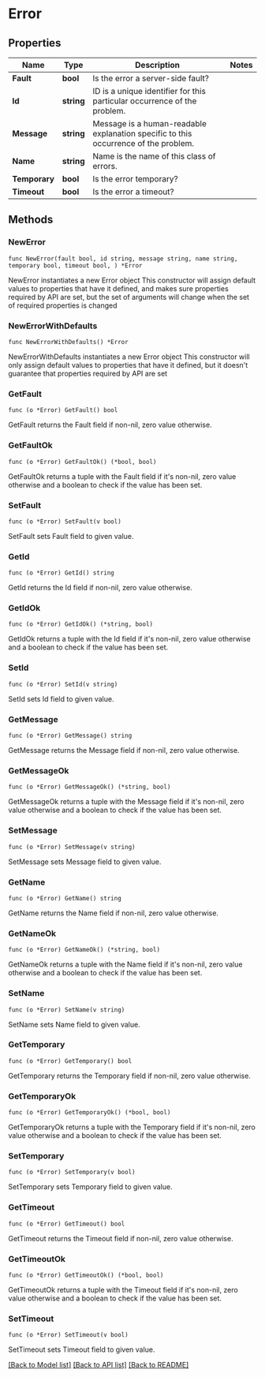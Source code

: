 # Error

## Properties

Name | Type | Description | Notes
------------ | ------------- | ------------- | -------------
**Fault** | **bool** | Is the error a server-side fault? | 
**Id** | **string** | ID is a unique identifier for this particular occurrence of the problem. | 
**Message** | **string** | Message is a human-readable explanation specific to this occurrence of the problem. | 
**Name** | **string** | Name is the name of this class of errors. | 
**Temporary** | **bool** | Is the error temporary? | 
**Timeout** | **bool** | Is the error a timeout? | 

## Methods

### NewError

`func NewError(fault bool, id string, message string, name string, temporary bool, timeout bool, ) *Error`

NewError instantiates a new Error object
This constructor will assign default values to properties that have it defined,
and makes sure properties required by API are set, but the set of arguments
will change when the set of required properties is changed

### NewErrorWithDefaults

`func NewErrorWithDefaults() *Error`

NewErrorWithDefaults instantiates a new Error object
This constructor will only assign default values to properties that have it defined,
but it doesn't guarantee that properties required by API are set

### GetFault

`func (o *Error) GetFault() bool`

GetFault returns the Fault field if non-nil, zero value otherwise.

### GetFaultOk

`func (o *Error) GetFaultOk() (*bool, bool)`

GetFaultOk returns a tuple with the Fault field if it's non-nil, zero value otherwise
and a boolean to check if the value has been set.

### SetFault

`func (o *Error) SetFault(v bool)`

SetFault sets Fault field to given value.


### GetId

`func (o *Error) GetId() string`

GetId returns the Id field if non-nil, zero value otherwise.

### GetIdOk

`func (o *Error) GetIdOk() (*string, bool)`

GetIdOk returns a tuple with the Id field if it's non-nil, zero value otherwise
and a boolean to check if the value has been set.

### SetId

`func (o *Error) SetId(v string)`

SetId sets Id field to given value.


### GetMessage

`func (o *Error) GetMessage() string`

GetMessage returns the Message field if non-nil, zero value otherwise.

### GetMessageOk

`func (o *Error) GetMessageOk() (*string, bool)`

GetMessageOk returns a tuple with the Message field if it's non-nil, zero value otherwise
and a boolean to check if the value has been set.

### SetMessage

`func (o *Error) SetMessage(v string)`

SetMessage sets Message field to given value.


### GetName

`func (o *Error) GetName() string`

GetName returns the Name field if non-nil, zero value otherwise.

### GetNameOk

`func (o *Error) GetNameOk() (*string, bool)`

GetNameOk returns a tuple with the Name field if it's non-nil, zero value otherwise
and a boolean to check if the value has been set.

### SetName

`func (o *Error) SetName(v string)`

SetName sets Name field to given value.


### GetTemporary

`func (o *Error) GetTemporary() bool`

GetTemporary returns the Temporary field if non-nil, zero value otherwise.

### GetTemporaryOk

`func (o *Error) GetTemporaryOk() (*bool, bool)`

GetTemporaryOk returns a tuple with the Temporary field if it's non-nil, zero value otherwise
and a boolean to check if the value has been set.

### SetTemporary

`func (o *Error) SetTemporary(v bool)`

SetTemporary sets Temporary field to given value.


### GetTimeout

`func (o *Error) GetTimeout() bool`

GetTimeout returns the Timeout field if non-nil, zero value otherwise.

### GetTimeoutOk

`func (o *Error) GetTimeoutOk() (*bool, bool)`

GetTimeoutOk returns a tuple with the Timeout field if it's non-nil, zero value otherwise
and a boolean to check if the value has been set.

### SetTimeout

`func (o *Error) SetTimeout(v bool)`

SetTimeout sets Timeout field to given value.



[[Back to Model list]](../README.md#documentation-for-models) [[Back to API list]](../README.md#documentation-for-api-endpoints) [[Back to README]](../README.md)


